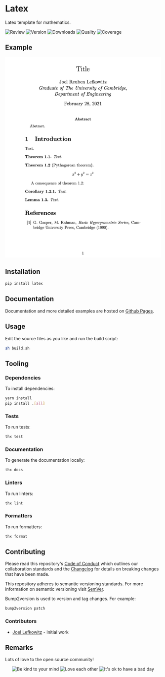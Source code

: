 # Latex

Latex template for mathematics.

![Review](https://img.shields.io/github/actions/workflow/status/JoelLefkowitz/latex/review.yml)
![Version](https://img.shields.io/pypi/v/latex)
![Downloads](https://img.shields.io/pypi/dw/latex)
![Quality](https://img.shields.io/codacy/grade/6c16c26db4424b2a92fa96bc09c91dac)
![Coverage](https://img.shields.io/codacy/coverage/6c16c26db4424b2a92fa96bc09c91dac)

## Example

![Example](docs/example.png)

## Installation

```bash
pip install latex
```

## Documentation

Documentation and more detailed examples are hosted on [Github Pages](https://joellefkowitz.github.io/latex).

## Usage

Edit the source files as you like and run the build script:

```bash
sh build.sh
```

## Tooling

### Dependencies

To install dependencies:

```bash
yarn install
pip install .[all]
```

### Tests

To run tests:

```bash
thx test
```

### Documentation

To generate the documentation locally:

```bash
thx docs
```

### Linters

To run linters:

```bash
thx lint
```

### Formatters

To run formatters:

```bash
thx format
```

## Contributing

Please read this repository's [Code of Conduct](CODE_OF_CONDUCT.md) which outlines our collaboration standards and the [Changelog](CHANGELOG.md) for details on breaking changes that have been made.

This repository adheres to semantic versioning standards. For more information on semantic versioning visit [SemVer](https://semver.org).

Bump2version is used to version and tag changes. For example:

```bash
bump2version patch
```

### Contributors

- [Joel Lefkowitz](https://github.com/joellefkowitz) - Initial work

## Remarks

Lots of love to the open source community!

<div align='center'>
    <img width=200 height=200 src='https://media.giphy.com/media/osAcIGTSyeovPq6Xph/giphy.gif' alt='Be kind to your mind' />
    <img width=200 height=200 src='https://media.giphy.com/media/KEAAbQ5clGWJwuJuZB/giphy.gif' alt='Love each other' />
    <img width=200 height=200 src='https://media.giphy.com/media/WRWykrFkxJA6JJuTvc/giphy.gif' alt="It's ok to have a bad day" />
</div>
